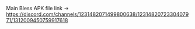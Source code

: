 Main Bless APK file link -> https://discord.com/channels/1231482071499800638/1231482072330407971/1312009450759917618
